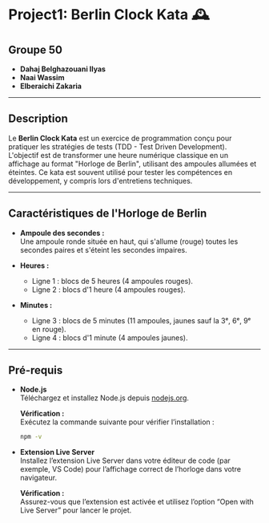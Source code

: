 # Project1: Berlin Clock Kata 🕰️

## **Groupe 50**
- **Dahaj Belghazouani Ilyas**
- **Naai Wassim**
- **Elberaichi Zakaria**

---

## **Description**
Le **Berlin Clock Kata** est un exercice de programmation conçu pour pratiquer les stratégies de tests (TDD - Test Driven Development).  
L'objectif est de transformer une heure numérique classique en un affichage au format "Horloge de Berlin", utilisant des ampoules allumées et éteintes. Ce kata est souvent utilisé pour tester les compétences en développement, y compris lors d'entretiens techniques.

---

## **Caractéristiques de l'Horloge de Berlin**
- **Ampoule des secondes :**  
  Une ampoule ronde située en haut, qui s'allume (rouge) toutes les secondes paires et s'éteint les secondes impaires.
  
- **Heures :**  
  - Ligne 1 : blocs de 5 heures (4 ampoules rouges).  
  - Ligne 2 : blocs d'1 heure (4 ampoules rouges).
  
- **Minutes :**  
  - Ligne 3 : blocs de 5 minutes (11 ampoules, jaunes sauf la 3ᵉ, 6ᵉ, 9ᵉ en rouge).  
  - Ligne 4 : blocs d'1 minute (4 ampoules jaunes).

---

## **Pré-requis**
- **Node.js**  
  Téléchargez et installez Node.js depuis [nodejs.org](https://nodejs.org/fr).

  **Vérification :**  
  Exécutez la commande suivante pour vérifier l’installation :
  ```bash
  npm -v
  
- **Extension Live Server**  
  Installez l’extension Live Server dans votre éditeur de code (par exemple, VS Code) pour l’affichage correct de l’horloge dans votre navigateur.
  
  **Vérification :**  
  Assurez-vous que l’extension est activée et utilisez l’option “Open with Live Server” pour lancer le projet.
